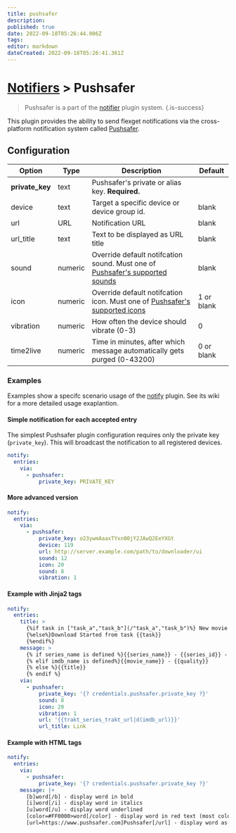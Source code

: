 ```yaml
---
title: pushsafer
description: 
published: true
date: 2022-09-18T05:26:44.006Z
tags: 
editor: markdown
dateCreated: 2022-09-18T05:26:41.361Z
---
```


# [Notifiers](/Plugins/Notifiers) > Pushsafer
> Pushsafer is a part of the [notifier](/Plugins/Notifiers) plugin system.
{.is-success}



This plugin provides the ability to send flexget notifications via the cross-platform notification system called [Pushsafer](https://www.pushsafer.com/en/FlexGet).

## Configuration

| Option |Type|  Description | Default |
| --- | ---| --- |---|
| **private_key**| text| Pushsafer's private or alias key. **Required.**
|device|text|Target a specific device or device group id.|blank
|url|URL|Notification URL|blank
|url_title|text|Text to be displayed as URL title|blank
|sound|numeric|Override default notifcation sound. Must one of [Pushsafer's supported sounds](https://www.pushsafer.com/en/pushapi)|blank
|icon|numeric|Override default notifcation icon. Must one of [Pushsafer's supported icons](https://www.pushsafer.com/en/pushapi)|1 or blank
|vibration|numeric|How often the device should vibrate (0-3)|0
|time2live|numeric|Time in minutes, after which message automatically gets purged (0-43200)|0 or blank

### Examples

Examples show a specifc scenario usage of the [notify](/Plugins/notify) plugin. See its wiki for a more detailed usage exaplantion.

#### Simple notification for each accepted entry
The simplest Pushsafer plugin configuration requires only the private key (`private_key`). This will broadcast the notification to all registered devices.

```yaml
notify:
  entries:
    via:
      - pushsafer:
          private_key: PRIVATE_KEY
```

#### More advanced version
```yaml
notify:
  entries:
    via:
      - pushsafer:
          private_key: o23ywmAaaxTYxn00jY2JAwQ2EeYXGt    
          device: 119
          url: http://server.example.com/path/to/downloader/ui
          sound: 12
          icon: 20
          sound: 8
          vibration: 1
```

#### Example with Jinja2 tags
```yaml
notify:
  entries:
    title: >
      {%if task in ["task_a","task_b"](/"task_a","task_b")%} New movie added to queue
      {%else%}Download Started from task {{task}}
      {%endif%}
    message: >
      {% if series_name is defined %}{{series_name}} - {{series_id}} - {{trakt_ep_name}} - {{quality|d('')}}
      {% elif imdb_name is defined%}{{movie_name}} - {{quality}}
      {% else %}{{title}}
      {% endif %}
    via:
      - pushsafer:
          private_key: '{? credentials.pushsafer.private_key ?}'
          sound: 8
          icon: 20
          vibration: 1
          url: '{{trakt_series_trakt_url|d(imdb_url)}}'
          url_title: Link
```
#### Example with HTML tags
```yaml
notify:
  entries:
    via:
      - pushsafer:
          private_key: '{? credentials.pushsafer.private_key ?}'
    message: |+
      [b]word[/b] - display word in bold
      [i]word[/i] - display word in italics
      [u]word[/u] - display word underlined
      [color=#FF0000>word[/color] - display word in red text (most colors and hex codes permitted)
      [url=https://www.pushsafer.com]Pushsafer[/url] - display word as a tappable link to https://www.pushsafer.com/
```
